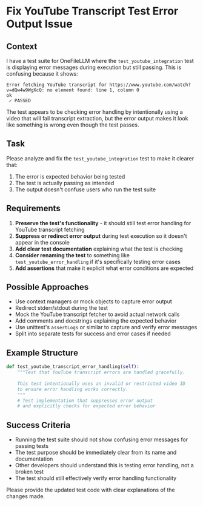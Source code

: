 # Fix YouTube Transcript Test Error Output Issue

## Context
I have a test suite for OneFileLLM where the `test_youtube_integration` test is displaying error messages during execution but still passing. This is confusing because it shows:
```
Error fetching YouTube transcript for https://www.youtube.com/watch?v=dQw4w9WgXcQ: no element found: line 1, column 0
ok
 ✓ PASSED
```

The test appears to be checking error handling by intentionally using a video that will fail transcript extraction, but the error output makes it look like something is wrong even though the test passes.

## Task
Please analyze and fix the `test_youtube_integration` test to make it clearer that:
1. The error is expected behavior being tested
2. The test is actually passing as intended
3. The output doesn't confuse users who run the test suite

## Requirements
1. **Preserve the test's functionality** - it should still test error handling for YouTube transcript fetching
2. **Suppress or redirect error output** during test execution so it doesn't appear in the console
3. **Add clear test documentation** explaining what the test is checking
4. **Consider renaming the test** to something like `test_youtube_error_handling` if it's specifically testing error cases
5. **Add assertions** that make it explicit what error conditions are expected

## Possible Approaches
- Use context managers or mock objects to capture error output
- Redirect stderr/stdout during the test
- Mock the YouTube transcript fetcher to avoid actual network calls
- Add comments and docstrings explaining the expected behavior
- Use unittest's `assertLogs` or similar to capture and verify error messages
- Split into separate tests for success and error cases if needed

## Example Structure
```python
def test_youtube_transcript_error_handling(self):
    """Test that YouTube transcript errors are handled gracefully.
    
    This test intentionally uses an invalid or restricted video ID
    to ensure error handling works correctly.
    """
    # Test implementation that suppresses error output
    # and explicitly checks for expected error behavior
```

## Success Criteria
- Running the test suite should not show confusing error messages for passing tests
- The test purpose should be immediately clear from its name and documentation
- Other developers should understand this is testing error handling, not a broken test
- The test should still effectively verify error handling functionality

Please provide the updated test code with clear explanations of the changes made.